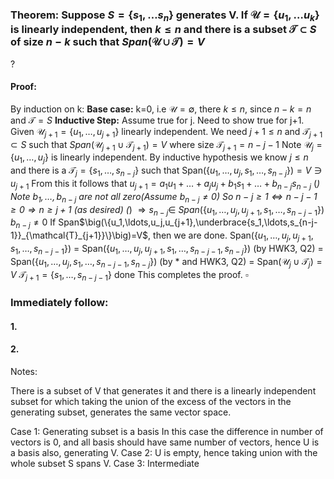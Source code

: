 ### Theorem: Suppose $S=\{s_{1},\dots s_{n}\}$ generates V. If $\mathcal{U} = \{u_{1},\dots u_{k}\}$ is linearly independent, then $k\leq n$ and there is a subset $\mathcal{T}\subset S$ of size $n-k$ such that $Span(\mathcal{U}\cup \mathcal{T})=V$
?
#### Proof: 
By induction on k: 
**Base case:** k=0, i.e $\mathcal{U}=\emptyset$, there $k\leq n$, since $n-k=n$ and $\mathcal{T}=S$
**Inductive Step:** Assume true for j. Need to show true for j+1.
Given $\mathcal{U}_{j+1}=\{u_{1},\dots,u_{j+1} \}$ linearly independent. We need $j+1\leq n$ and $\mathcal{T}_{j+1}\subset S$ such that $Span(\mathcal{U}_{j+1}\cup \mathcal{T}_{j+1})=V$ where size $\mathcal{T}_{j+1}=n-j-1$ 
Note $\mathcal{U}_j=\{u_1,\ldots,u_j\}$ is linearly independent.
By inductive hypothesis we know $j\leq n$ and there is a $\mathcal{T}_j=\{s_1,\ldots,s_{n-j}\}$ such that Span$\big(\{u_1,\ldots,u_j,s_1,\ldots,s_{n-j}\}\big)=V\ni u_{j+1}$ From this it follows that
$u_{j+1}=a_1u_1+\ldots+a_ju_j+b_1s_1+\ldots+b_{n-j}s_{n-j}$ (*) 
Note $b_1,\ldots,b_{n-j}$ are not all zero(Assume $b_{n-j}\neq 0$) So $n-j\geq 1\Longleftrightarrow n-j-1\geq 0\Rightarrow n\geq j+1$ (as desired) (*) $\Rightarrow s_{n-j}\in$ $Span$$\big(\{u_1,\ldots,u_j,u_{j+1},s_1,\ldots,s_{n-j-1}\}\big)$ $b_{n-j}\neq 0$
If Span$\big(\{u_1,\ldots,u_j,u_{j+1},\underbrace{s_1,\ldots,s_{n-j-1}}_{\mathcal{T}_{j+1}}\}\big)=V$, then we are done.
Span$\big(\{u_1,\ldots,u_j,u_{j+1},s_1,\ldots,s_{n-j-1}\}\big)$
= Span$\big(\{u_1,\ldots,u_j,u_{j+1},s_1,\ldots,s_{n-j-1},s_{n-j}\}\big)$ (by HWK3, Q2)
= Span$\big(\{u_1,\ldots,u_j,s_1,\ldots,s_{n-j-1},s_{n-j}\}\big)$ (by * and HWK3, Q2)
= Span($\mathcal{U}_j\cup\mathcal{T}_j)=V$
$\mathcal{T}_{j+1}=\{s_1,\ldots,s_{n-j-1}\}$
done
This completes the proof. $\square$

### Immediately follow:

#### 1.
#### 2.

Notes:

There is a subset of V that generates it and there is a linearly independent subset for which taking the union of the excess of the vectors in the generating subset, generates the same vector space. 

Case 1: Generating subset is a basis
	In this case the difference in number of vectors is 0, and all basis should have same number of vectors, hence U is a basis also, generating V.
Case 2: U is empty, hence taking union with the whole subset S spans V.
Case 3: Intermediate
	